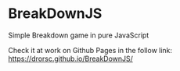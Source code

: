 # BreakDownJS
Simple Breakdown game in pure JavaScript

Check it at work on Github Pages in the follow link:
https://drorsc.github.io/BreakDownJS/

